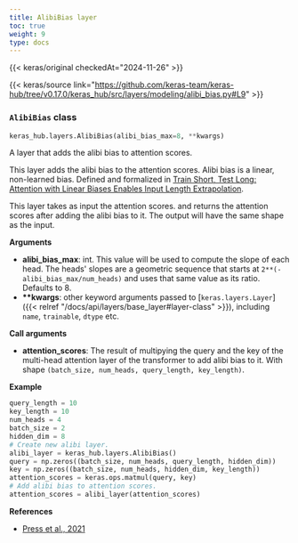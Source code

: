 ```yaml
---
title: AlibiBias layer
toc: true
weight: 9
type: docs
---
```


{{< keras/original checkedAt="2024-11-26" >}}

{{< keras/source link="https://github.com/keras-team/keras-hub/tree/v0.17.0/keras_hub/src/layers/modeling/alibi_bias.py#L9" >}}

### `AlibiBias` class

```python
keras_hub.layers.AlibiBias(alibi_bias_max=8, **kwargs)
```

A layer that adds the alibi bias to attention scores.

This layer adds the alibi bias to the attention scores. Alibi bias is a
linear, non-learned bias. Defined and formalized in
[Train Short, Test Long: Attention with Linear Biases Enables Input Length Extrapolation](https://arxiv.org/abs/2108.12409).

This layer takes as input the attention scores. and returns the attention
scores after adding the alibi bias to it. The output will have the same
shape as the input.

**Arguments**

- **alibi_bias_max**: int. This value will be used to compute the slope of
  each head. The heads' slopes are a geometric sequence that starts at
  `2**(-alibi_bias_max/num_heads)` and uses that same value as its
  ratio. Defaults to 8.
- **\*\*kwargs**: other keyword arguments passed to [`keras.layers.Layer`]({{< relref "/docs/api/layers/base_layer#layer-class" >}}),
  including `name`, `trainable`, `dtype` etc.

**Call arguments**

- **attention_scores**: The result of multipying the query and the key of the
  multi-head attention layer of the transformer to add alibi bias to
  it. With shape `(batch_size, num_heads, query_length, key_length)`.

**Example**

```python
query_length = 10
key_length = 10
num_heads = 4
batch_size = 2
hidden_dim = 8
# Create new alibi layer.
alibi_layer = keras_hub.layers.AlibiBias()
query = np.zeros((batch_size, num_heads, query_length, hidden_dim))
key = np.zeros((batch_size, num_heads, hidden_dim, key_length))
attention_scores = keras.ops.matmul(query, key)
# Add alibi bias to attention scores.
attention_scores = alibi_layer(attention_scores)
```

**References**

- [Press et al., 2021](https://arxiv.org/abs/2108.12409)
